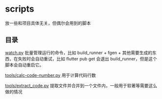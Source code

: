 # scripts

放一些和项目具体无关，但偶尔会用到的脚本

## 目录

[watch.py](watch.py) 批量管理运行的命令，比如 build_runner + fgen + 其他需要生成的东西，在失败时会自动重试，比如 flutter pub get 会退出 build_runner，但是这个脚本会自动重启它。

[tools/calc-code-number.py](tools/calc-code-number.py) 用于计算代码行数

[tools/extract_code.py](tools/extract_code.py) 提取文件并合并到一个文件内，一般用于软著等需要这么做的情况

